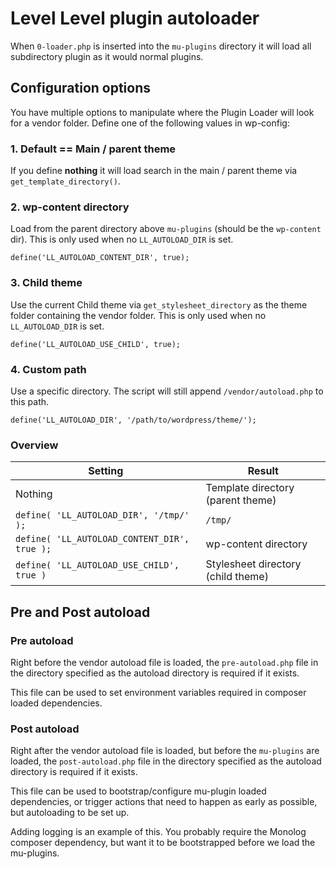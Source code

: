 # Level Level plugin autoloader

When `0-loader.php` is inserted into the `mu-plugins` directory it will load all subdirectory plugin as it would normal plugins. 

## Configuration options

You have multiple options to manipulate where the Plugin Loader will look for a vendor folder. Define one of the following values in wp-config:

### 1. Default == Main / parent theme
If you define **nothing** it will load search in the main / parent theme via `get_template_directory()`.

### 2. wp-content directory

Load from the parent directory above `mu-plugins` (should be the `wp-content` dir). This is only used when no `LL_AUTOLOAD_DIR` is set.

```
define('LL_AUTOLOAD_CONTENT_DIR', true);
```

### 3. Child theme
Use the current Child theme via `get_stylesheet_directory` as the theme folder containing the vendor folder. This is only used when no `LL_AUTOLOAD_DIR` is set.

```
define('LL_AUTOLOAD_USE_CHILD', true);
```

### 4. Custom path
Use a specific directory. The script will still append `/vendor/autoload.php` to this path.

```
define('LL_AUTOLOAD_DIR', '/path/to/wordpress/theme/');
```

### Overview

| **Setting**                                  | **Result**                         |
|----------------------------------------------|------------------------------------|
| Nothing                                      | Template directory (parent theme)  |
| `define( 'LL_AUTOLOAD_DIR', '/tmp/' );`      | `/tmp/`                            |
| `define( 'LL_AUTOLOAD_CONTENT_DIR', true );` | wp-content directory               |
| `define( 'LL_AUTOLOAD_USE_CHILD', true )`    | Stylesheet directory (child theme) |

## Pre and Post autoload

### Pre autoload
Right before the vendor autoload file is loaded, the `pre-autoload.php` file in the directory specified as the autoload directory is required if it exists. 

This file can be used to set environment variables required in composer loaded dependencies.

### Post autoload
Right after the vendor autoload file is loaded, but before the `mu-plugins` are loaded, the `post-autoload.php` file in the directory specified as the autoload directory is required if it exists.

This file can be used to bootstrap/configure mu-plugin loaded dependencies, or trigger actions that need to happen as early as possible, but autoloading to be set up. 

Adding logging is an example of this. You probably require the Monolog composer dependency, but want it to be bootstrapped before we load the mu-plugins.
